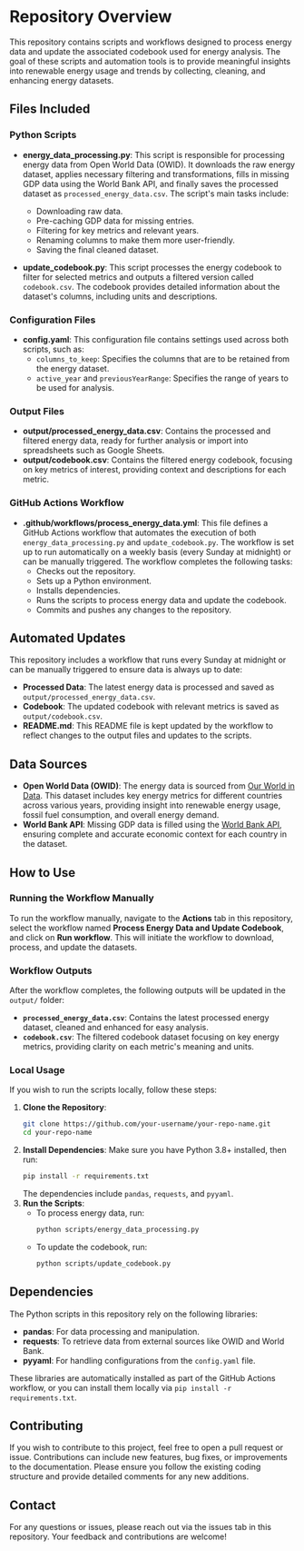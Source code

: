 # Repository Overview

This repository contains scripts and workflows designed to process energy data and update the associated codebook used for energy analysis. The goal of these scripts and automation tools is to provide meaningful insights into renewable energy usage and trends by collecting, cleaning, and enhancing energy datasets.

## Files Included

### Python Scripts
- **energy_data_processing.py**: This script is responsible for processing energy data from Open World Data (OWID). It downloads the raw energy dataset, applies necessary filtering and transformations, fills in missing GDP data using the World Bank API, and finally saves the processed dataset as `processed_energy_data.csv`. The script's main tasks include:
  - Downloading raw data.
  - Pre-caching GDP data for missing entries.
  - Filtering for key metrics and relevant years.
  - Renaming columns to make them more user-friendly.
  - Saving the final cleaned dataset.

- **update_codebook.py**: This script processes the energy codebook to filter for selected metrics and outputs a filtered version called `codebook.csv`. The codebook provides detailed information about the dataset's columns, including units and descriptions.

### Configuration Files
- **config.yaml**: This configuration file contains settings used across both scripts, such as:
  - `columns_to_keep`: Specifies the columns that are to be retained from the energy dataset.
  - `active_year` and `previousYearRange`: Specifies the range of years to be used for analysis.

### Output Files
- **output/processed_energy_data.csv**: Contains the processed and filtered energy data, ready for further analysis or import into spreadsheets such as Google Sheets.
- **output/codebook.csv**: Contains the filtered energy codebook, focusing on key metrics of interest, providing context and descriptions for each metric.

### GitHub Actions Workflow
- **.github/workflows/process_energy_data.yml**: This file defines a GitHub Actions workflow that automates the execution of both `energy_data_processing.py` and `update_codebook.py`. The workflow is set up to run automatically on a weekly basis (every Sunday at midnight) or can be manually triggered. The workflow completes the following tasks:
  - Checks out the repository.
  - Sets up a Python environment.
  - Installs dependencies.
  - Runs the scripts to process energy data and update the codebook.
  - Commits and pushes any changes to the repository.

## Automated Updates

This repository includes a workflow that runs every Sunday at midnight or can be manually triggered to ensure data is always up to date:
- **Processed Data**: The latest energy data is processed and saved as `output/processed_energy_data.csv`.
- **Codebook**: The updated codebook with relevant metrics is saved as `output/codebook.csv`.
- **README.md**: This README file is kept updated by the workflow to reflect changes to the output files and updates to the scripts.

## Data Sources

- **Open World Data (OWID)**: The energy data is sourced from [Our World in Data](https://github.com/owid/energy-data). This dataset includes key energy metrics for different countries across various years, providing insight into renewable energy usage, fossil fuel consumption, and overall energy demand.
- **World Bank API**: Missing GDP data is filled using the [World Bank API](https://data.worldbank.org/), ensuring complete and accurate economic context for each country in the dataset.

## How to Use

### Running the Workflow Manually
To run the workflow manually, navigate to the **Actions** tab in this repository, select the workflow named **Process Energy Data and Update Codebook**, and click on **Run workflow**. This will initiate the workflow to download, process, and update the datasets.

### Workflow Outputs
After the workflow completes, the following outputs will be updated in the `output/` folder:
- **`processed_energy_data.csv`**: Contains the latest processed energy dataset, cleaned and enhanced for easy analysis.
- **`codebook.csv`**: The filtered codebook dataset focusing on key energy metrics, providing clarity on each metric's meaning and units.

### Local Usage
If you wish to run the scripts locally, follow these steps:
1. **Clone the Repository**: 
   ```sh
   git clone https://github.com/your-username/your-repo-name.git
   cd your-repo-name
   ```
2. **Install Dependencies**:
   Make sure you have Python 3.8+ installed, then run:
   ```sh
   pip install -r requirements.txt
   ```
   The dependencies include `pandas`, `requests`, and `pyyaml`.
3. **Run the Scripts**:
   - To process energy data, run:
     ```sh
     python scripts/energy_data_processing.py
     ```
   - To update the codebook, run:
     ```sh
     python scripts/update_codebook.py
     ```

## Dependencies
The Python scripts in this repository rely on the following libraries:
- **pandas**: For data processing and manipulation.
- **requests**: To retrieve data from external sources like OWID and World Bank.
- **pyyaml**: For handling configurations from the `config.yaml` file.

These libraries are automatically installed as part of the GitHub Actions workflow, or you can install them locally via `pip install -r requirements.txt`.

## Contributing
If you wish to contribute to this project, feel free to open a pull request or issue. Contributions can include new features, bug fixes, or improvements to the documentation. Please ensure you follow the existing coding structure and provide detailed comments for any new additions.

## Contact
For any questions or issues, please reach out via the issues tab in this repository. Your feedback and contributions are welcome!

